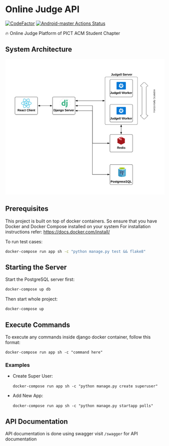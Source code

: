 # Online Judge API

[![CodeFactor](https://www.codefactor.io/repository/github/pict-acm-student-chapter/oj_api/badge?s=2a0cc1b9303fa7b82044e9fffc153bac2a7a8ad0)](https://www.codefactor.io/repository/github/pict-acm-student-chapter/oj_api)
[![Android-master Actions Status](https://github.com/PICT-ACM-Student-Chapter/OJ_API/workflows/Django%20Test%20and%20Build/badge.svg)](https://github.com/PICT-ACM-Student-Chapter/OJ_API/actions)

🔥 Online Judge Platform of PICT ACM Student Chapter

## System Architecture

![System Architecture](./assets/system_arch.png)


## Prerequisites
This project is built on top of docker containers. 
So ensure that you have Docker and Docker Compose installed on your system
For installation instructions refer: https://docs.docker.com/install/

To run test cases:
```sh
docker-compose run app sh -c "python manage.py test && flake8"
```

## Starting the Server

Start the PostgreSQL server first:
```sh
docker-compose up db
```
Then start whole project:
```sh
docker-compose up
```

## Execute Commands

To execute any commands inside django docker container, follow this format:

```
docker-compose run app sh -c "command here"
```

### Examples

* Create Super User: 

    `docker-compose run app sh -c "python manage.py create superuser"`
* Add New App: 

    `docker-compose run app sh -c "python manage.py startapp polls"`

## API Documentation
API documentation is done using swagger
visit `/swagger` for API documentation 
